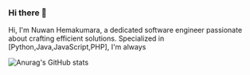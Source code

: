 ### Hi there 👋

Hi, I'm Nuwan Hemakumara, a dedicated software engineer passionate about crafting efficient solutions. Specialized in [Python,Java,JavaScript,PHP], I'm always

![Anurag's GitHub stats](https://github-readme-stats.vercel.app/api?username=HLNHemakumara&theme=shadow_blue_icons=true)



